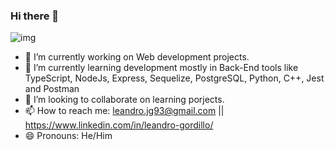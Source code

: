### Hi there 👋

![img](https://github.com/leandrojg/leandrojg/tree/Proyecto/src/readmeimg.gif)

- 🔭 I’m currently working on Web development projects.
- 🌱 I’m currently learning development mostly in Back-End tools like TypeScript, NodeJs, Express, Sequelize, PostgreSQL, Python, C++, Jest and Postman
- 👯 I’m looking to collaborate on learning porjects.
- 📫 How to reach me: leandro.jg93@gmail.com || https://www.linkedin.com/in/leandro-gordillo/
- 😄 Pronouns: He/Him
<!--
**leandrojg/Leandro** is a ✨ _special_ ✨ repository because its `README.md` (this file) appears on your GitHub profile.

Here are some ideas to get you started:

- 🔭 I’m currently working on Web development projects.
- 🌱 I’m currently learning development mostly in Back-End tools like TypeScript, NodeJs, Express, Sequelize, PostgreSQL, Python, C++, Jest and Postman
- 👯 I’m looking to collaborate on learning porjects.
- 📫 How to reach me: leandro.jg93@gmail.com || https://www.linkedin.com/in/leandro-gordillo/
- 😄 Pronouns: He/Him
-->
